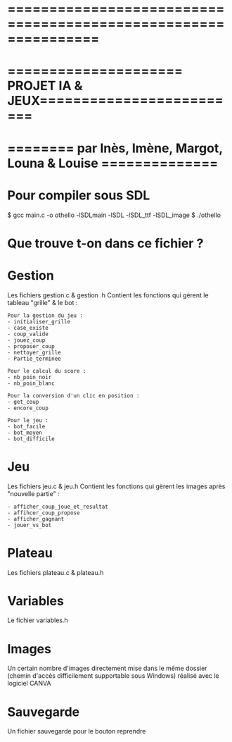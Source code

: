 # ===============================================================
# ===================== PROJET IA & JEUX=========================
# ======== par Inès, Imène, Margot, Louna & Louise ==============

# Pour compiler sous SDL

$ gcc main.c -o othello -lSDLmain -lSDL -lSDL_ttf -lSDL_image
$ ./othello

# Que trouve t-on dans ce fichier ?

# Gestion

Les fichiers gestion.c & gestion .h
Contient les fonctions qui gèrent le tableau "grille" & le bot :

    Pour la gestion du jeu :
    - initialiser_grille
    - case_existe
    - coup_valide
    - jouez_coup
    - proposer_coup
    - nettoyer_grille
    - Partie_terminee

    Pour le calcul du score :
    - nb_poin_noir
    - nb_poin_blanc

    Pour la conversion d'un clic en position :
    - get_coup
    - encore_coup

    Pour le jeu :
    - bot_facile
    - bot_moyen
    - bot_difficile

# Jeu 

Les fichiers jeu.c & jeu.h
Contient les fonctions qui gèrent les images après "nouvelle partie" : 

    - afficher_coup_joue_et_resultat
    - affihcer_coup_propose
    - afficher_gagnant
    - jouer_vs_bot


# Plateau

Les fichiers plateau.c & plateau.h

# Variables

Le fichier variables.h

# Images

Un certain nombre d'images directement mise dans le même dossier (chemin d'accès difficilement supportable sous Windows) réalisé avec le logiciel CANVA

# Sauvegarde

Un fichier sauvegarde pour le bouton reprendre
